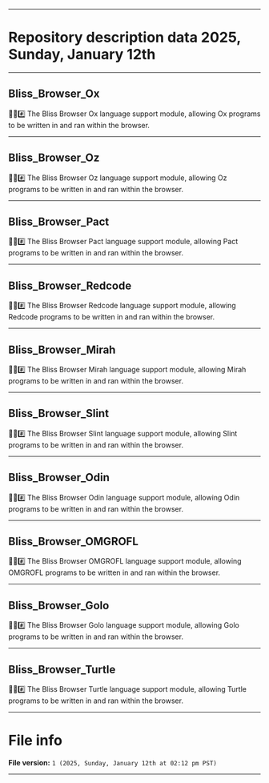 
***

# Repository description data 2025, Sunday, January 12th

---

## Bliss_Browser_Ox

🌳️🌐️#️⃣️ The Bliss Browser Ox language support module, allowing Ox programs to be written in and ran within the browser.

---

## Bliss_Browser_Oz

🌳️🌐️#️⃣️ The Bliss Browser Oz language support module, allowing Oz programs to be written in and ran within the browser.

---

## Bliss_Browser_Pact

🌳️🌐️#️⃣️ The Bliss Browser Pact language support module, allowing Pact programs to be written in and ran within the browser.

---

## Bliss_Browser_Redcode

🌳️🌐️#️⃣️ The Bliss Browser Redcode language support module, allowing Redcode programs to be written in and ran within the browser.

---

## Bliss_Browser_Mirah

🌳️🌐️#️⃣️ The Bliss Browser Mirah language support module, allowing Mirah programs to be written in and ran within the browser.

---

## Bliss_Browser_Slint

🌳️🌐️#️⃣️ The Bliss Browser Slint language support module, allowing Slint programs to be written in and ran within the browser.

---

## Bliss_Browser_Odin

🌳️🌐️#️⃣️ The Bliss Browser Odin language support module, allowing Odin programs to be written in and ran within the browser.

---

## Bliss_Browser_OMGROFL

🌳️🌐️#️⃣️ The Bliss Browser OMGROFL language support module, allowing OMGROFL programs to be written in and ran within the browser.

---

## Bliss_Browser_Golo

🌳️🌐️#️⃣️ The Bliss Browser Golo language support module, allowing Golo programs to be written in and ran within the browser.

---

## Bliss_Browser_Turtle

🌳️🌐️#️⃣️ The Bliss Browser Turtle language support module, allowing Turtle programs to be written in and ran within the browser.

***

# File info

**File version:** `1 (2025, Sunday, January 12th at 02:12 pm PST)`

***

